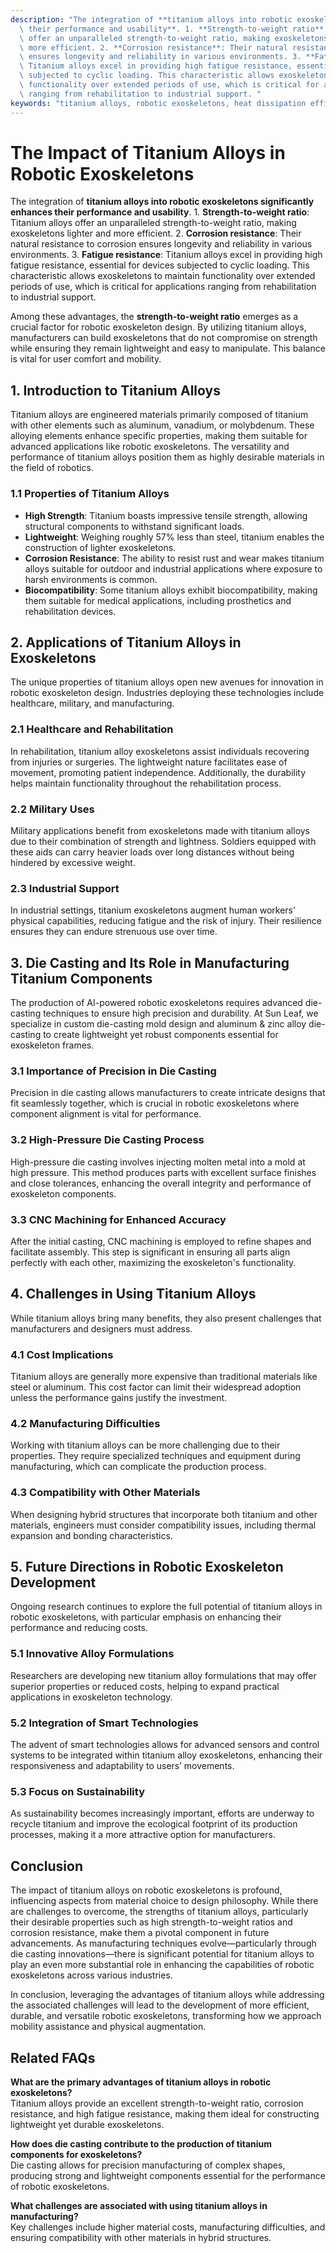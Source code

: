 ```yaml
---
description: "The integration of **titanium alloys into robotic exoskeletons significantly enhances\
  \ their performance and usability**. 1. **Strength-to-weight ratio**: Titanium alloys\
  \ offer an unparalleled strength-to-weight ratio, making exoskeletons lighter and\
  \ more efficient. 2. **Corrosion resistance**: Their natural resistance to corrosion\
  \ ensures longevity and reliability in various environments. 3. **Fatigue resistance**:\
  \ Titanium alloys excel in providing high fatigue resistance, essential for devices\
  \ subjected to cyclic loading. This characteristic allows exoskeletons to maintain\
  \ functionality over extended periods of use, which is critical for applications\
  \ ranging from rehabilitation to industrial support. "
keywords: "titanium alloys, robotic exoskeletons, heat dissipation efficiency, die casting process"
---
```

# The Impact of Titanium Alloys in Robotic Exoskeletons

The integration of **titanium alloys into robotic exoskeletons significantly enhances their performance and usability**. 1. **Strength-to-weight ratio**: Titanium alloys offer an unparalleled strength-to-weight ratio, making exoskeletons lighter and more efficient. 2. **Corrosion resistance**: Their natural resistance to corrosion ensures longevity and reliability in various environments. 3. **Fatigue resistance**: Titanium alloys excel in providing high fatigue resistance, essential for devices subjected to cyclic loading. This characteristic allows exoskeletons to maintain functionality over extended periods of use, which is critical for applications ranging from rehabilitation to industrial support. 

Among these advantages, the **strength-to-weight ratio** emerges as a crucial factor for robotic exoskeleton design. By utilizing titanium alloys, manufacturers can build exoskeletons that do not compromise on strength while ensuring they remain lightweight and easy to manipulate. This balance is vital for user comfort and mobility.

## **1. Introduction to Titanium Alloys**

Titanium alloys are engineered materials primarily composed of titanium with other elements such as aluminum, vanadium, or molybdenum. These alloying elements enhance specific properties, making them suitable for advanced applications like robotic exoskeletons. The versatility and performance of titanium alloys position them as highly desirable materials in the field of robotics.

### **1.1 Properties of Titanium Alloys**

* **High Strength**: Titanium boasts impressive tensile strength, allowing structural components to withstand significant loads.
* **Lightweight**: Weighing roughly 57% less than steel, titanium enables the construction of lighter exoskeletons.
* **Corrosion Resistance**: The ability to resist rust and wear makes titanium alloys suitable for outdoor and industrial applications where exposure to harsh environments is common.
* **Biocompatibility**: Some titanium alloys exhibit biocompatibility, making them suitable for medical applications, including prosthetics and rehabilitation devices.

## **2. Applications of Titanium Alloys in Exoskeletons**

The unique properties of titanium alloys open new avenues for innovation in robotic exoskeleton design. Industries deploying these technologies include healthcare, military, and manufacturing.

### **2.1 Healthcare and Rehabilitation**

In rehabilitation, titanium alloy exoskeletons assist individuals recovering from injuries or surgeries. The lightweight nature facilitates ease of movement, promoting patient independence. Additionally, the durability helps maintain functionality throughout the rehabilitation process.

### **2.2 Military Uses**

Military applications benefit from exoskeletons made with titanium alloys due to their combination of strength and lightness. Soldiers equipped with these aids can carry heavier loads over long distances without being hindered by excessive weight.

### **2.3 Industrial Support**

In industrial settings, titanium exoskeletons augment human workers' physical capabilities, reducing fatigue and the risk of injury. Their resilience ensures they can endure strenuous use over time.

## **3. Die Casting and Its Role in Manufacturing Titanium Components**

The production of AI-powered robotic exoskeletons requires advanced die-casting techniques to ensure high precision and durability. At Sun Leaf, we specialize in custom die-casting mold design and aluminum & zinc alloy die-casting to create lightweight yet robust components essential for exoskeleton frames.

### **3.1 Importance of Precision in Die Casting**

Precision in die casting allows manufacturers to create intricate designs that fit seamlessly together, which is crucial in robotic exoskeletons where component alignment is vital for performance.

### **3.2 High-Pressure Die Casting Process**

High-pressure die casting involves injecting molten metal into a mold at high pressure. This method produces parts with excellent surface finishes and close tolerances, enhancing the overall integrity and performance of exoskeleton components.

### **3.3 CNC Machining for Enhanced Accuracy**

After the initial casting, CNC machining is employed to refine shapes and facilitate assembly. This step is significant in ensuring all parts align perfectly with each other, maximizing the exoskeleton's functionality.

## **4. Challenges in Using Titanium Alloys**

While titanium alloys bring many benefits, they also present challenges that manufacturers and designers must address.

### **4.1 Cost Implications**

Titanium alloys are generally more expensive than traditional materials like steel or aluminum. This cost factor can limit their widespread adoption unless the performance gains justify the investment.

### **4.2 Manufacturing Difficulties**

Working with titanium alloys can be more challenging due to their properties. They require specialized techniques and equipment during manufacturing, which can complicate the production process.

### **4.3 Compatibility with Other Materials**

When designing hybrid structures that incorporate both titanium and other materials, engineers must consider compatibility issues, including thermal expansion and bonding characteristics.

## **5. Future Directions in Robotic Exoskeleton Development**

Ongoing research continues to explore the full potential of titanium alloys in robotic exoskeletons, with particular emphasis on enhancing their performance and reducing costs.

### **5.1 Innovative Alloy Formulations**

Researchers are developing new titanium alloy formulations that may offer superior properties or reduced costs, helping to expand practical applications in exoskeleton technology.

### **5.2 Integration of Smart Technologies**

The advent of smart technologies allows for advanced sensors and control systems to be integrated within titanium alloy exoskeletons, enhancing their responsiveness and adaptability to users’ movements.

### **5.3 Focus on Sustainability**

As sustainability becomes increasingly important, efforts are underway to recycle titanium and improve the ecological footprint of its production processes, making it a more attractive option for manufacturers.

## **Conclusion**

The impact of titanium alloys on robotic exoskeletons is profound, influencing aspects from material choice to design philosophy. While there are challenges to overcome, the strengths of titanium alloys, particularly their desirable properties such as high strength-to-weight ratios and corrosion resistance, make them a pivotal component in future advancements. As manufacturing techniques evolve—particularly through die casting innovations—there is significant potential for titanium alloys to play an even more substantial role in enhancing the capabilities of robotic exoskeletons across various industries.

In conclusion, leveraging the advantages of titanium alloys while addressing the associated challenges will lead to the development of more efficient, durable, and versatile robotic exoskeletons, transforming how we approach mobility assistance and physical augmentation.

## Related FAQs

**What are the primary advantages of titanium alloys in robotic exoskeletons?**  
Titanium alloys provide an excellent strength-to-weight ratio, corrosion resistance, and high fatigue resistance, making them ideal for constructing lightweight yet durable exoskeletons.

**How does die casting contribute to the production of titanium components for exoskeletons?**  
Die casting allows for precision manufacturing of complex shapes, producing strong and lightweight components essential for the performance of robotic exoskeletons.

**What challenges are associated with using titanium alloys in manufacturing?**  
Key challenges include higher material costs, manufacturing difficulties, and ensuring compatibility with other materials in hybrid structures.
